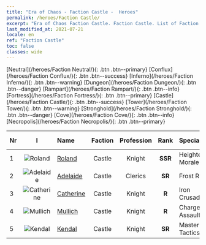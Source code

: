 ```yaml
---
title: "Era of Chaos - Faction Castle -  Heroes"
permalink: /heroes/Faction Castle/
excerpt: "Era of Chaos Faction Castle. Faction Castle. List of Faction  in Era of Chaos"
last_modified_at: 2021-07-21
locale: en
ref: "Faction Castle"
toc: false
classes: wide
---
```

 [Neutral](/heroes/Faction Neutral/){: .btn .btn--primary} [Conflux](/heroes/Faction Conflux/){: .btn .btn--success} [Inferno](/heroes/Faction Inferno/){: .btn .btn--warning} [Dungeon](/heroes/Faction Dungeon/){: .btn .btn--danger} [Rampart](/heroes/Faction Rampart/){: .btn .btn--info} [Fortress](/heroes/Faction Fortress/){: .btn .btn--primary} [Castle](/heroes/Faction Castle/){: .btn .btn--success} [Tower](/heroes/Faction Tower/){: .btn .btn--warning} [Stronghold](/heroes/Faction Stronghold/){: .btn .btn--danger} [Cove](/heroes/Faction Cove/){: .btn .btn--info} [Necropolis](/heroes/Faction Necropolis/){: .btn .btn--primary} 

  | Nr |  I |    Name    |  Faction  |  Profession   |  Rank  |    Specialty     | User Rate  | 
  |:---|:--:|:-----------|:-------:|:-------------:|:------:|:-----------------|:----:|
  | 1 | ![Roland](/images/h/h_Roland.jpg) | [Roland](/heroes/Roland/) | Castle | Knight | **SSR** |  Heightened Morale | SR+ |
  | 2 | ![Adelaide](/images/h/h_Adelaide.jpg) | [Adelaide](/heroes/Adelaide/) | Castle | Clerics | **SR** |  Frost Ring | R+ |
  | 3 | ![Catherine](/images/h/h_Catherine.jpg) | [Catherine](/heroes/Catherine/) | Castle | Knight | **R** |  Iron Crusader | R |
  | 4 | ![Mullich](/images/h/h_Mullich.jpg) | [Mullich](/heroes/Mullich/) | Castle | Knight | **R** |  Charge Assault | R+ |
  | 5 | ![Kendal](/images/h/h_Kendel.jpg) | [Kendal](/heroes/Kendal/) | Castle | Knight | **SR** |  Master of Tactics | R |
